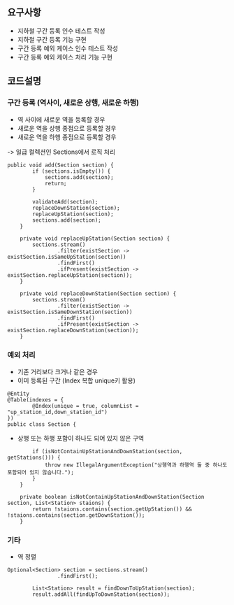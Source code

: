 ## 요구사항
- 지하철 구간 등록 인수 테스트 작성
- 지하철 구간 등록 기능 구현
- 구간 등록 예외 케이스 인수 테스트 작성
- 구간 등록 예외 케이스 처리 기능 구현

## 코드설명

### 구간 등록 (역사이, 새로운 상행, 새로운 하행)

- 역 사이에 새로운 역을 등록할 경우
- 새로운 역을 상행 종점으로 등록할 경우
- 새로운 역을 하행 종점으로 등록할 경우

-> 일급 컬렉션인 Sections에서 로직 처리
```
public void add(Section section) {
        if (sections.isEmpty()) {
            sections.add(section);
            return;
        }

        validateAdd(section);
        replaceDownStation(section);
        replaceUpStation(section);
        sections.add(section);
    }
```

```
    private void replaceUpStation(Section section) {
        sections.stream()
                .filter(existSection -> existSection.isSameUpStation(section))
                .findFirst()
                .ifPresent(existSection -> existSection.replaceUpStation(section));
    }

    private void replaceDownStation(Section section) {
        sections.stream()
                .filter(existSection -> existSection.isSameDownStation(section))
                .findFirst()
                .ifPresent(existSection -> existSection.replaceDownStation(section));
    }
```
    

### 예외 처리
- 기존 거리보다 크거나 같은 경우
- 이미 등록된 구간 (Index 복합 unique키 활용)
```
@Entity
@Table(indexes = {
        @Index(unique = true, columnList = "up_station_id,down_station_id")
})
public class Section {
```

- 상행 또는 하행 포함이 하나도 되어 있지 않은 구역

```
        if (isNotContainUpStationAndDownStation(section, getStations())) {
            throw new IllegalArgumentException("상행역과 하행역 둘 중 하나도 포함되어 있지 않습니다.");
        }
    }

    private boolean isNotContainUpStationAndDownStation(Section section, List<Station> staions) {
        return !staions.contains(section.getUpStation()) && !staions.contains(section.getDownStation());
    }
```

### 기타
- 역 정렬

```
Optional<Section> section = sections.stream()
                .findFirst();

        List<Station> result = findDownToUpStation(section);
        result.addAll(findUpToDownStation(section));
```
